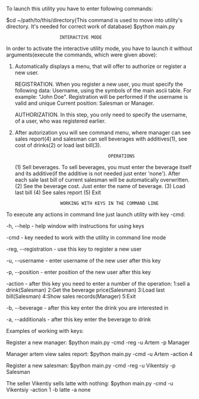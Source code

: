 To launch this utility you have to enter following commands:

$cd ~/path/to/this/directory(This command is used to move into utility's directory. It's needed for correct work of database)
$python main.py

    					INTERACTIVE MODE

In order to activate the interactive utility mode, you have to launch it without arguments(execute the commands, which were given above):

1. Automatically displays a menu, that will offer to authorize or register a new user.

    REGISTRATION.  When you register a new user, you must specify the following data:
	               Username, using the symbols of the main ascii table. For example: "John Doe". Registration will be performed if the username is valid and unique
	               Current position: Salesman or Manager.
		
    AUTHORIZATION. In this step, you only need to specify the username, of a user, who was registered earlier.
	
2. After autorization you will see command menu, where manager can see sales report(4) and salesman can sell beverages with additives(1), see cost of drinks(2) or load last bill(3).

                              	  		  OPERATIONS
	
	(1) Sell beverages. To sell beverages, you must enter the beverage itself and its additive(if the additive is not 	  needed just enter 'none'). After each sale last bill of current salesman will be automatically overwritten.
	(2) See the beverage cost. Just enter the name of beverage.
	(3) Load last bill
	(4) See sales report
	(5) Exit


    					WORKING WITH KEYS IN THE COMMAND LINE
        
To execute any actions in command line just launch utility with key -cmd:

-h, --help		- help window with instructions for using keys

-cmd			- key needed to work with the utility in command line mode

-reg, --registration	- use this key  to register a new user

-u, --username		- enter username of the new user after this key

-p, --position		- enter position of the new user after this key

-action			- after this key you need to enter a number of the operation:
				1:sell a drink(Salesman)
				2:Get the beverage price(Salesman)
				3:Load last bill(Salesman)
				4:Show sales records(Manager)
				5:Exit
				
-b, --beverage		- after this key enter the drink you are interested in

-a, --additionals	- after this key enter the beverage to drink

Examples of working with keys:

Register a new manager:
$python main.py -cmd -reg -u Artem -p Manager

Manager artem view sales report:
$python main.py -cmd -u Artem -action 4

Register a new salesman:
$python main.py -cmd -reg -u Vikentsiy -p Salesman

The seller Vikentiy sells latte with nothing:
$python main.py -cmd -u Vikentsiy -action 1 -b latte -a none

